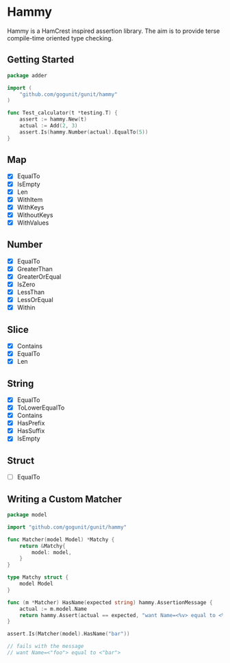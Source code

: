 # Hammy

Hammy is a HamCrest inspired assertion library.
The aim is to provide terse compile-time oriented type checking.

## Getting Started

```go
package adder

import (
	"github.com/gogunit/gunit/hammy"
)

func Test_calculator(t *testing.T) {
	assert := hammy.New(t)
	actual := Add(2, 3)
	assert.Is(hammy.Number(actual).EqualTo(5))
}
```

## Map

* [x] EqualTo
* [x] IsEmpty
* [x] Len
* [x] WithItem
* [x] WithKeys
* [x] WithoutKeys
* [x] WithValues

## Number

* [x] EqualTo
* [x] GreaterThan
* [x] GreaterOrEqual
* [x] IsZero
* [x] LessThan
* [x] LessOrEqual
* [x] Within

## Slice

* [x] Contains
* [x] EqualTo
* [x] Len

## String

* [x] EqualTo
* [x] ToLowerEqualTo
* [x] Contains
* [x] HasPrefix
* [x] HasSuffix
* [x] IsEmpty

## Struct

* [ ] EqualTo

## Writing a Custom Matcher

```go
package model

import "github.com/gogunit/gunit/hammy"

func Matcher(model Model) *Matchy {
	return &Matchy{
		model: model,
    }
}

type Matchy struct {
	model Model
}

func (m *Matcher) HasName(expected string) hammy.AssertionMessage {
	actual := m.model.Name
	return hammy.Assert(actual == expected, "want Name=<%v> equal to <%v>", actual, expected)
}
```

```go
assert.Is(Matcher(model).HasName("bar"))

// fails with the message
// want Name=<"foo"> equal to <"bar">
```